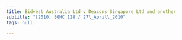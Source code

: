 ```yaml
---
title: Bidvest Australia Ltd v Deacons Singapore Ltd and another
subtitle: "[2010] SGHC 128 / 27\_April\_2010"
tags: null

---
```


